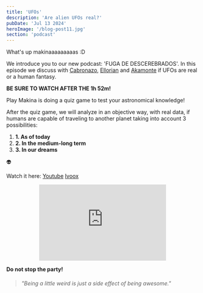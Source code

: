 ```yaml
---
title: 'UFOs'
description: 'Are alien UFOs real?'
pubDate: 'Jul 13 2024'
heroImage: '/blog-post11.jpg'
section: 'podcast'
---
```


What's up makinaaaaaaaaas :D

We introduce you to our new podcast: 'FUGA DE DESCEREBRADOS'. In this episode we discuss with <a href="https://www.instagram.com/antoniogalvezsalm/" target="_blank">Cabronazo</a>, <a href="https://www.ellorian.es" target="_blank">Ellorian</a> and <a href="https://www.youtube.com/@Akamonte" target="_blank">Akamonte</a> if UFOs are real or a human fantasy.

**BE SURE TO WATCH AFTER THE 1h 52m!** 

Play Makina is doing a quiz game to test your astronomical knowledge!

After the quiz game, we will analyze in an objective way, with real data, if humans are capable of traveling to another planet taking into account 3 possibilities:

1. **1. As of today**
2. **2. In the medium-long term**
3. **3. In our dreams**

&#128125;

Watch it here:
<a href="https://youtu.be/O-9GL561E3Q?feature=shared&t=6697" target="_blank">Youtube</a>
<a href="https://go.ivoox.com/rf/131344093" target="_blank">Ivoox</a>


<p align="center">
    <iframe width="66%" height="200vh" src="https://www.youtube.com/embed/O-9GL561E3Q?si=ScnDPSF4uSINE41_&amp;start=6700" title="YouTube video player" frameborder="0" allow="accelerometer; autoplay; clipboard-write; encrypted-media; gyroscope; picture-in-picture; web-share" referrerpolicy="strict-origin-when-cross-origin" allowfullscreen></iframe>
</p>

**Do not stop the party!**

> ###### "Being a little weird is just a side effect of being awesome."

